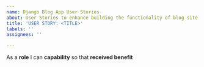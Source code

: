 ```yaml
---
name: Django Blog App User Stories
about: User Stories to enhance building the functionality of blog site
title: 'USER STORY: <TITLE>'
labels: ''
assignees: ''

---
```


As a **role** I can **capability** so that **received benefit**
